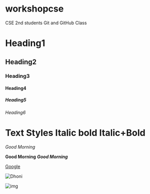 # workshopcse
CSE 2nd students Git and GitHub Class
# Heading1
## Heading2
### Heading3
#### Heading4
##### Heading5
###### Heading6
# Text Styles Italic bold Italic+Bold
*Good Morning*

**Good Morning**
***Good Morning***

[Google](www.google.com)

![Dhoni](https://images.thequint.com/thequint%2F2021-10%2F81e357f9-5b2f-45c9-85d6-07d6c75822a0%2F_AI_5496.JPG)

![img](https://upload.wikimedia.org/wikipedia/en/thumb/2/2b/Chennai_Super_Kings_Logo.svg/1200px-Chennai_Super_Kings_Logo.svg.png)
